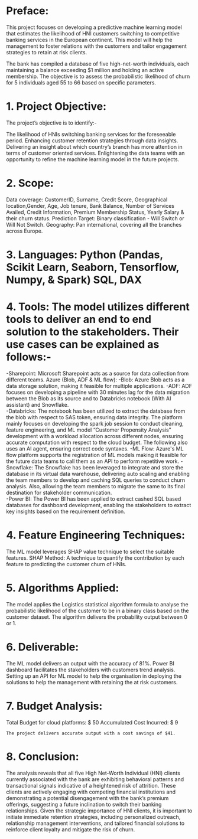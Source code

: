 # Preface:
This project focuses on developing a predictive machine learning model that estimates the likelihood of HNI customers switching to competitive banking services in the European continent. This model will help the management to foster relations with the customers and tailor engagement strategies to retain at risk clients.  

The bank has compiled a database of five high-net-worth individuals, each maintaining a balance exceeding $1 million and holding an active membership. The objective is to assess the probabilistic likelihood of churn for 5 individuals aged 55 to 66 based on specific parameters. 

# 1. Project Objective:
The project’s objective is to identify:-

The likelihood of HNIs switching banking services for the foreseeable period.
Enhancing customer retention strategies through data insights.
Delivering an insight about which country’s branch has more attention in terms of customer oriented services. 
Enlightening the data teams with an opportunity to refine the machine learning model in the future projects.

# 2. Scope:

Data coverage: CustomerID, Surname, Credit Score, Geographical location,Gender, Age, Job tenure, Bank Balance, Number of Services Availed, Credit Information, Premium Membership Status, Yearly Salary & their churn status.
Prediction Target: Binary classification - Will Switch or Will Not Switch.
Geography: Pan international, covering all the branches across Europe.

# 3. Languages: Python (Pandas, Scikit Learn, Seaborn, Tensorflow, Numpy, & Spark) SQL, DAX

# 4. Tools: The model utilizes different tools to deliver an end to end solution to the stakeholders. Their   use cases can be explained as follows:-
-Sharepoint: Microsoft Sharepoint acts as a source for data collection from different teams.
 Azure (Blob, ADF & ML flow):
-Blob: Azure Blob acts as a data storage solution, making it feasible for multiple applications.
-ADF: ADF focuses on developing a pipeline with 30 minutes lag for the data migration between the Blob as its source and to Databricks notebook (With AI assistant) and 
 Snowflake.   
-Databricks: The notebook has been utilized to extract the database from the blob with respect to SAS token, ensuring data integrity. The platform mainly focuses on 
 developing the spark job session to  conduct cleaning,  feature engineering, and ML model “Customer Propensity Analysis” development with a workload allocation across 
 different nodes, ensuring accurate computation with respect to the cloud budget. The following also uses an AI agent, ensuring correct code syntaxes. 
-ML Flow: Azure's ML flow platform supports the registration of ML models making it feasible for the future data teams to call them as an API to perform repetitive work.
-Snowflake: The Snowflake has been leveraged to integrate and store the database in its virtual data warehouse, delivering auto scaling and enabling the team members to 
 develop and caching SQL queries to conduct churn analysis. Also, allowing the team members to migrate the same to its final destination for stakeholder communication.     
-Power BI: The Power BI has been applied to extract cashed SQL based databases for dashboard development, enabling the stakeholders to extract key insights based on the 
 requirement definition.

# 4. Feature Engineering Techniques:
The ML model leverages SHAP value technique to select the suitable features.
SHAP Method: 
A technique to quantify the contribution by each feature to predicting the customer churn of HNIs.

# 5. Algorithms Applied:  
The model applies the Logistics statistical algorithm formula to analyse the probabilistic likelihood of the customer to be in a binary class based on the customer dataset.
The algorithm delivers the probability output between 0 or 1.

# 6. Deliverable: 
The ML model delivers an output with the accuracy of 81%. 
Power BI dashboard facilitates the stakeholders with customers trend analysis. 
Setting up an API for ML model to help the organisation in deploying the solutions to help the management with retaining the at risk customers. 

# 7. Budget Analysis:
Total Budget for cloud platforms: $ 50
Accumulated Cost Incurred: $ 9

	The project delivers accurate output with a cost savings of $41.

# 8. Conclusion: 
The analysis reveals that all five High Net-Worth Individual (HNI) clients currently associated with the bank are exhibiting behavioral patterns and transactional signals indicative of a heightened risk of attrition. These clients are actively engaging with competing financial institutions and demonstrating a potential disengagement with the bank’s premium offerings, suggesting a future inclination to switch their banking relationships.
Given the strategic importance of HNI clients, it is important to initiate immediate retention strategies, including personalized outreach, relationship management interventions, and tailored financial solutions to reinforce client loyalty and mitigate the risk of churn.
